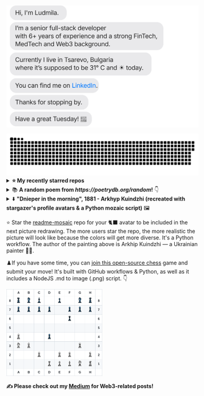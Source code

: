 [![](https://raw.githubusercontent.com/milaabl/milaabl/main/chat.svg)](https://www.linkedin.com/in/ludmila-a-dev/)

<!-- https://github.com/milaabl/milaabl/assets/86361434/c35b0e6f-acf0-435e-920d-b90faa4788ad -->

<img alt="Snake eating my contributions for breakfast🧉" src="https://raw.githubusercontent.com/milaabl/milaabl-readme/preview/github-contribution-grid-snake.svg" />

<details>
<summary>
  <strong>⭐ My recently starred repos </strong>
</summary>
  
<!-- Starred repos start -->
| Name | Url | Stars | Description |
| --- | --- |  --- |  --- |
| conventional-changelog/commitlint|https://github.com/conventional-changelog/commitlint|14252|📓 Lint commit messages|
| import-js/eslint-plugin-import|https://github.com/import-js/eslint-plugin-import|4961|ESLint plugin with rules that help validate proper imports.|
| lydell/eslint-plugin-simple-import-sort|https://github.com/lydell/eslint-plugin-simple-import-sort|1554|Easy autofixable import sorting.|
| golang-jwt/jwt|https://github.com/golang-jwt/jwt|5215|Community maintained clone of https://github.com/dgrijalva/jwt-go|
| go-playground/validator|https://github.com/go-playground/validator|13855|:100:Go Struct and Field validation, including Cross Field, Cross Struct, Map, Slice and Array diving|
| tailwindlabs/heroicons|https://github.com/tailwindlabs/heroicons|19211|A set of free MIT-licensed high-quality SVG icons for UI development.|
| alpaca-finance/alpies-contract|https://github.com/alpaca-finance/alpies-contract|5|Alpies. Alpaca NFT.|
| alpaca-finance/alperp-contract|https://github.com/alpaca-finance/alperp-contract|1||
| alpaca-finance/alpaca-v2-money-market|https://github.com/alpaca-finance/alpaca-v2-money-market|8||
| alpaca-finance/bsc-alpaca-contract|https://github.com/alpaca-finance/bsc-alpaca-contract|178|Smart Contracts for Alpaca Finance on Fantom & BNB Chain|
| Badger-Finance/badger-multisig|https://github.com/Badger-Finance/badger-multisig|25|Badger DAO's EVM multisig operations.|
| mongodb/mongo-go-driver|https://github.com/mongodb/mongo-go-driver|7591|The Official Golang driver for MongoDB|
| milaabl/proof-of-sloth-api|https://github.com/milaabl/proof-of-sloth-api|1||
| zacscoding/gin-rest-api-example|https://github.com/zacscoding/gin-rest-api-example|69|Exemplary RESTFul API built with go, gin, gorm|
| PauloPortugal/gin-gonic-rest-mongodb|https://github.com/PauloPortugal/gin-gonic-rest-mongodb|8|A simple Gin Gonic REST API using MongoDB|
| Seedifyfund/Launchpad-smart-contract|https://github.com/Seedifyfund/Launchpad-smart-contract|34||
| duet-protocol/duet-bridge|https://github.com/duet-protocol/duet-bridge|1|Bridge duet token family between BSC(original chain) and some EVM compatible chains|
| duet-protocol/duet-contracts|https://github.com/duet-protocol/duet-contracts|1||
| trivago/prettier-plugin-sort-imports|https://github.com/trivago/prettier-plugin-sort-imports|2320|A prettier plugin to sort imports in typescript and javascript files by the provided RegEx order. |
| orca-so/typescript-sdk|https://github.com/orca-so/typescript-sdk|143|The Orca SDK contains a set of simple to use APIs to allow developers to integrate with the Orca platform.|
| onchainification/smartgarden|https://github.com/onchainification/smartgarden|4|🪴 Interoperable Safe modules installable and configurable through the existing Safe UI.|
| bitcoinbook/bitcoinbook|https://github.com/bitcoinbook/bitcoinbook|21647|Mastering Bitcoin 2nd Edition - Programming the Open Blockchain|
| manifoldfinance/defi-threat|https://github.com/manifoldfinance/defi-threat|442|a globally-accessible knowledge base of adversary tactics and techniques based on real-world observations on decentralized finance |
| mstable/mStable-contracts|https://github.com/mstable/mStable-contracts|309|📃 Smart Contracts that make up the core of the mStable protocol|
| yewstack/yew|https://github.com/yewstack/yew|28321|Rust / Wasm framework for building client web apps|
| MartinKavik/voting-solana-moonzoon|https://github.com/MartinKavik/voting-solana-moonzoon|29|The Voting example based on MoonZoon and Solana.|
| CitizenLabDotCo/citizenlab|https://github.com/CitizenLabDotCo/citizenlab|192|CitizenLab is a digital democracy platform that facilitates community participation and co-creation. Participants can post ideas, contribute to discussions, or choose to vote and prioritize community projects. |
| 0xtekgrinder/warlord-autocompounder|https://github.com/0xtekgrinder/warlord-autocompounder|2|Auto compounder based on ERC4626 on top of Warlord from Paladin Vote|
| zhazhalaila/MagpieBFT|https://github.com/zhazhalaila/MagpieBFT|1|Aynchronous Byzantine Tolerant Protocol|
| Robin-and-friends/tCDP-frontend|https://github.com/Robin-and-friends/tCDP-frontend|7||

<!-- Starred repos end -->

</details>

<details>
  <summary>📚 <strong>A random poem from <em>https://poetrydb.org/random</em>!</strong> 👇 </summary>

<!-- Start poem -->
# 💮 Oscar of Alva by *George Gordon, Lord Byron*

<p>
    How sweetly shines, through azure skies,<br/>  The lamp of Heaven on Lora's shore;<br/>Where Alva's hoary turrets rise,<br/>  And hear the din of arms no more!<br/><br/>But often has yon rolling moon,<br/>  On Alva's casques of silver play'd;<br/>And view'd, at midnight's silent noon,<br/>  Her chiefs in gleaming mail array'd:<br/><br/>And, on the crimson'd rocks beneath,<br/>  Which scowl o'er ocean's sullen flow,<br/>Pale in the scatter'd ranks of death,<br/>  She saw the gasping warrior low;<br/><br/>While many an eye, which ne'er again<br/>  Could mark the rising orb of day,<br/>Turn'd feebly from the gory plain,<br/>  Beheld in death her fading ray.<br/><br/>Once, to those eyes the lamp of Love,<br/>  They blest her dear propitious light;<br/>But, now, she glimmer'd from above,<br/>  A sad, funereal torch of night.<br/><br/>Faded is Alva's noble race,<br/>  And grey her towers are seen afar;<br/>No more her heroes urge the chase,<br/>  Or roll the crimson tide of war.<br/><br/>But, who was last of Alva's clan?<br/>  Why grows the moss on Alva's stone?<br/>Her towers resound no steps of man,<br/>  They echo to the gale alone.<br/><br/>And, when that gale is fierce and high,<br/>  A sound is heard in yonder hall;<br/>It rises hoarsely through the sky,<br/>  And vibrates o'er the mould'ring wall.<br/><br/>Yes, when the eddying tempest sighs,<br/>  It shakes the shield of Oscar brave;<br/>But, there, no more his banners rise,<br/>  No more his plumes of sable wave.<br/><br/>Fair shone the sun on Oscar's birth,<br/>  When Angus hail'd his eldest born;<br/>The vassals round their chieftain's hearth<br/>  Crowd to applaud the happy morn.<br/><br/>They feast upon the mountain deer,<br/>  The Pibroch rais'd its piercing note,<br/>To gladden more their Highland cheer,<br/>  The strains in martial numbers float.<br/><br/>And they who heard the war-notes wild,<br/>  Hop'd that, one day, the Pibroch's strain<br/>Should play before the Hero's child,<br/>  While he should lead the Tartan train.<br/><br/>Another year is quickly past,<br/>  And Angus hails another son;<br/>His natal day is like the last,<br/>  Nor soon the jocund feast was done.<br/><br/>Taught by their sire to bend the bow,<br/>  On Alva's dusky hills of wind,<br/>The boys in childhood chas'd the roe,<br/>  And left their hounds in speed behind.<br/><br/>But ere their years of youth are o'er,<br/>  They mingle in the ranks of war;<br/>They lightly wheel the bright claymore,<br/>  And send the whistling arrow far.<br/><br/>Dark was the flow of Oscar's hair,<br/>  Wildly it stream'd along the gale;<br/>But Allan's locks were bright and fair,<br/>  And pensive seem'd his cheek, and pale.<br/><br/>But Oscar own'd a hero's soul,<br/>  His dark eye shone through beams of truth;<br/>Allan had early learn'd controul,<br/>  And smooth his words had been from youth.<br/><br/>Both, both were brave; the Saxon spear<br/>  Was shiver'd oft beneath their steel;<br/>And Oscar's bosom scorn'd to fear,<br/>  But Oscar's bosom knew to feel;<br/><br/>While Allan's soul belied his form,<br/>  Unworthy with such charms to dwell:<br/>Keen as the lightning of the storm,<br/>  On foes his deadly vengeance fell.<br/><br/>From high Southannon's distant tower<br/>  Arrived a young and noble dame;<br/>With Kenneth's lands to form her dower,<br/>  Glenalvon's blue-eyed daughter came;<br/><br/>And Oscar claim'd the beauteous bride,<br/>  And Angus on his Oscar smil'd:<br/>It soothed the father's feudal pride<br/>  Thus to obtain Glenalvon's child.<br/><br/>Hark! to the Pibroch's pleasing note,<br/>  Hark! to the swelling nuptial song,<br/>In joyous strains the voices float,<br/>  And, still, the choral peal prolong.<br/><br/>See how the Heroes' blood-red plumes<br/>  Assembled wave in Alva's hall;<br/>Each youth his varied plaid assumes,<br/>  Attending on their chieftain's call.<br/><br/>It is not war their aid demands,<br/>  The Pibroch plays the song of peace;<br/>To Oscar's nuptials throng the bands<br/>  Nor yet the sounds of pleasure cease.<br/><br/>But where is Oscar? sure 'tis late:<br/>  Is this a bridegroom's ardent flame?<br/>While thronging guests and ladies wait,<br/>  Nor Oscar nor his brother came.<br/><br/>At length young Allan join'd the bride;<br/>  "Why comes not Oscar?" Angus said:<br/>"Is he not here?" the Youth replied;<br/>  "With me he rov'd not o'er the glade:<br/><br/>"Perchance, forgetful of the day,<br/>  'Tis his to chase the bounding roe;<br/>Or Ocean's waves prolong his stay:<br/>  Yet, Oscar's bark is seldom slow."<br/><br/>"Oh, no!" the anguish'd Sire rejoin'd,<br/>  "Nor chase, nor wave, my Boy delay;<br/>Would he to Mora seem unkind?<br/>  Would aught to her impede his way?<br/><br/>"Oh, search, ye Chiefs! oh, search around!<br/>  Allan, with these, through Alva fly;<br/>Till Oscar, till my son is found,<br/>  Haste, haste, nor dare attempt reply."<br/><br/>All is confusion--through the vale,<br/>  The name of Oscar hoarsely rings,<br/>It rises on the murm'ring gale,<br/>  Till night expands her dusky wings.<br/><br/>It breaks the stillness of the night,<br/>  But echoes through her shades in vain;<br/>It sounds through morning's misty light,<br/>  But Oscar comes not o'er the plain.<br/><br/>Three days, three sleepless nights, the Chief<br/>  For Oscar search'd each mountain cave;<br/>Then hope is lost; in boundless grief,<br/>  His locks in grey-torn ringlets wave.<br/><br/>"Oscar! my son!--thou God of Heav'n,<br/>  Restore the prop of sinking age!<br/>Or, if that hope no more is given,<br/>  Yield his assassin to my rage.<br/><br/>"Yes, on some desert rocky shore<br/>  My Oscar's whiten'd bones must lie;<br/>Then grant, thou God! I ask no more,<br/>  With him his frantic Sire may die!<br/><br/>"Yet, he may live,--away, despair!<br/>  Be calm, my soul! he yet may live;<br/>T' arraign my fate, my voice forbear!<br/>  O God! my impious prayer forgive.<br/><br/>"What, if he live for me no more,<br/>  I sink forgotten in the dust,<br/>The hope of Alva's age is o'er:<br/>  Alas! can pangs like these be just?"<br/><br/>Thus did the hapless Parent mourn,<br/>  Till Time, who soothes severest woe,<br/>Had bade serenity return,<br/>  And made the tear-drop cease to flow.<br/><br/>For, still, some latent hope surviv'd<br/>  That Oscar might once more appear;<br/>His hope now droop'd and now revived,<br/>  Till Time had told a tedious year.<br/><br/>Days roll'd along, the orb of light<br/>  Again had run his destined race;<br/>No Oscar bless'd his father's sight,<br/>  And sorrow left a fainter trace.<br/><br/>For youthful Allan still remain'd,<br/>  And, now, his father's only joy:<br/>And Mora's heart was quickly gain'd,<br/>  For beauty crown'd the fair-hair'd boy.<br/><br/>She thought that Oscar low was laid,<br/>  And Allan's face was wondrous fair;<br/>If Oscar liv'd, some other maid<br/>  Had claim'd his faithless bosom's care.<br/><br/>And Angus said, if one year more<br/>  In fruitless hope was pass'd away,<br/>His fondest scruples should be o'er,<br/>  And he would name their nuptial day.<br/><br/>Slow roll'd the moons, but blest at last<br/>  Arriv'd the dearly destin'd morn:<br/>The year of anxious trembling past,<br/>  What smiles the lovers' cheeks adorn!<br/><br/>Hark to the Pibroch's pleasing note!<br/>  Hark to the swelling nuptial song!<br/>In joyous strains the voices float,<br/>  And, still, the choral peal prolong.<br/><br/>Again the clan, in festive crowd,<br/>  Throng through the gate of Alva's hall;<br/>The sounds of mirth re-echo loud,<br/>  And all their former joy recall.<br/><br/>But who is he, whose darken'd brow<br/>  Glooms in the midst of general mirth?<br/>Before his eyes' far fiercer glow<br/>  The blue flames curdle o'er the hearth.<br/><br/>Dark is the robe which wraps his form,<br/>  And tall his plume of gory red;<br/>His voice is like the rising storm,<br/>  But light and trackless is his tread.<br/><br/>'Tis noon of night, the pledge goes round,<br/>  The bridegroom's health is deeply quaff'd;<br/>With shouts the vaulted roofs resound,<br/>  And all combine to hail the draught.<br/><br/>Sudden the stranger-chief arose,<br/>  And all the clamorous crowd are hush'd;<br/>And Angus' cheek with wonder glows,<br/>  And Mora's tender bosom blush'd.<br/><br/>"Old man!" he cried, "this pledge is done,<br/>  Thou saw'st 'twas truly drunk by me;<br/>It hail'd the nuptials of thy son:<br/>  Now will I claim a pledge from thee.<br/><br/>"While all around is mirth and joy,<br/>  To bless thy Allan's happy lot,<br/>Say, hadst thou ne'er another boy?<br/>  Say, why should Oscar be forgot?"<br/><br/>"Alas!" the hapless Sire replied,<br/>  The big tear starting as he spoke,<br/>"When Oscar left my hall, or died,<br/>  This aged heart was almost broke.<br/><br/>"Thrice has the earth revolv'd her course<br/>  Since Oscar's form has bless'd my sight;<br/>And Allan is my last resource,<br/>  Since martial Oscar's death, or flight."<br/><br/>"'Tis well," replied the stranger stern,<br/>  And fiercely flash'd his rolling eye;<br/>"Thy Oscar's fate, I fain would learn;<br/>  Perhaps the Hero did not die.<br/><br/>"Perchance, if those, whom most he lov'd,<br/>  Would call, thy Oscar might return;<br/>Perchance, the chief has only rov'd;<br/>  For him thy Beltane, yet, may burn.<br/><br/>"Fill high the bowl the table round,<br/>  We will not claim the pledge by stealth;<br/>With wine let every cup be crown'd;<br/>  Pledge me departed Oscar's health."<br/><br/>"With all my soul," old Angus said,<br/>  And fill'd his goblet to the brim:<br/>"Here's to my boy! alive or dead,<br/>  I ne'er shall find a son like him."<br/><br/>"Bravely, old man, this health has sped;<br/>  But why does Allan trembling stand?<br/>Come, drink remembrance of the dead,<br/>  And raise thy cup with firmer hand."<br/><br/>The crimson glow of Allan's face<br/>  Was turn'd at once to ghastly hue;<br/>The drops of death each other chace,<br/>  Adown in agonizing dew.<br/><br/>Thrice did he raise the goblet high,<br/>  And thrice his lips refused to taste;<br/>For thrice he caught the stranger's eye<br/>  On his with deadly fury plac'd.<br/><br/>"And is it thus a brother hails<br/>  A brother's fond remembrance here?<br/>If thus affection's strength prevails,<br/>  What might we not expect from fear?"<br/><br/>Roused by the sneer, he rais'd the bowl,<br/>  "Would Oscar now could share our mirth!"<br/>Internal fear appall'd his soul;<br/>  He said, and dash'd the cup to earth.<br/><br/>"'Tis he! I hear my murderer's voice!"<br/>  Loud shrieks a darkly gleaming Form.<br/>"A murderer's voice!" the roof replies,<br/>  And deeply swells the bursting storm.<br/><br/>The tapers wink, the chieftains shrink,<br/>  The stranger's gone,--amidst the crew,<br/>A Form was seen, in tartan green,<br/>  And tall the shade terrific grew.<br/><br/>His waist was bound with a broad belt round,<br/>  His plume of sable stream'd on high;<br/>But his breast was bare, with the red wounds there,<br/>  And fix'd was the glare of his glassy eye.<br/><br/>And thrice he smil'd, with his eye so wild<br/>  On Angus bending low the knee;<br/>And thrice he frown'd, on a Chief on the ground,<br/>  Whom shivering crowds with horror see.<br/><br/>The bolts loud roll from pole to pole,<br/>  And thunders through the welkin ring,<br/>And the gleaming form, through the mist of the storm,<br/>  Was borne on high by the whirlwind's wing.<br/><br/>Cold was the feast, the revel ceas'd.<br/>  Who lies upon the stony floor?<br/>Oblivion press'd old Angus' breast,<br/>  At length his life-pulse throbs once more.<br/><br/>"Away, away! let the leech essay<br/>  To pour the light on Allan's eyes:"<br/>His sand is done,--his race is run;<br/>  Oh! never more shall Allan rise!<br/><br/>But Oscar's breast is cold as clay,<br/>  His locks are lifted by the gale;<br/>And Allan's barbèd arrow lay<br/>  With him in dark Glentanar's vale.<br/><br/>And whence the dreadful stranger came,<br/>  Or who, no mortal wight can tell;<br/>But no one doubts the form of flame,<br/>  For Alva's sons knew Oscar well.<br/><br/>Ambition nerv'd young Allan's hand,<br/>  Exulting demons wing'd his dart;<br/>While Envy wav'd her burning brand,<br/>  And pour'd her venom round his heart.<br/><br/>Swift is the shaft from Allan's bow;<br/>  Whose streaming life-blood stains his side?<br/>Dark Oscar's sable crest is low,<br/>  The dart has drunk his vital tide.<br/><br/>And Mora's eye could Allan move,<br/>  She bade his wounded pride rebel:<br/>Alas! that eyes, which beam'd with love,<br/>  Should urge the soul to deeds of Hell.<br/><br/>Lo! see'st thou not a lonely tomb,<br/>  Which rises o'er a warrior dead?<br/>It glimmers through the twilight gloom;<br/>  Oh! that is Allan's nuptial bed.<br/><br/>Far, distant far, the noble grave<br/>  Which held his clan's great ashes stood;<br/>And o'er his corse no banners wave,<br/>  For they were stain'd with kindred blood.<br/><br/>What minstrel grey, what hoary bard,<br/>  Shall Allan's deeds on harp-strings raise?<br/>The song is glory's chief reward,<br/>  But who can strike a murd'rer's praise?<br/><br/>Unstrung, untouch'd, the harp must stand,<br/>  No minstrel dare the theme awake;<br/>Guilt would benumb his palsied hand,<br/>  His harp in shuddering chords would break.<br/><br/>No lyre of fame, no hallow'd verse,<br/>  Shall sound his glories high in air:<br/>A dying father's bitter curse,<br/>  A brother's death-groan echoes there.
</p>

***
<!-- End poem -->
</details>

<details>
<summary>
  ⬇️ <strong>"Dnieper in the morning", 1881 - Arkhyp Kuindzhi (recreated with stargazer's profile avatars & a Python mozaic script)</strong> 🖼️
</summary>

<img width="49%" src="https://raw.githubusercontent.com/milaabl/readme-mosaic/main/data/input.jpg" alt="Original picture"/>
<img width="49%" src="https://raw.githubusercontent.com/milaabl/readme-mosaic/main/data/output.jpg" alt="Output picture"/>
<img width="70%" src="https://raw.githubusercontent.com/milaabl/readme-mosaic/main/data/output.gif" alt="Output GIF"/>
</details>

⭐ Star the [readme-mosaic](https://github.com/milaabl/readme-mosaic) repo for your 🐈‍⬛ avatar to be included in the next picture redrawing. The more users star the repo, the more realistic the picture will look like because the colors will get more diverse. It's a Python workflow. The author of the painting above is Arkhip Kuindzhi — a Ukrainian painter 💙💛.

♟️If you have some time, you can [join this open-source chess](https://github.com/milaabl/readme-chess) game and submit your move! It's built with GitHub workflows & Python, as well as it includes a NodeJS .md to image (.png) script. 👇

<a href="https://github.com/milaabl/readme-chess/blob/master/README.md"><img src="https://raw.githubusercontent.com/milaabl/readme-chess/master/chess.png" alt="README chess dynamic game preview" width="50%" /></a>

<strong>✍️ Please check out my <a href="https://medium.com/@milaabl2405">Medium</a> for Web3-related posts!</strong>
